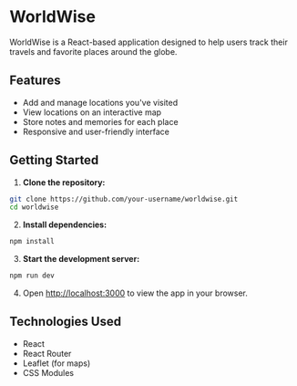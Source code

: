 # WorldWise

WorldWise is a React-based application designed to help users track their travels and favorite places around the globe.

## Features

- Add and manage locations you've visited
- View locations on an interactive map
- Store notes and memories for each place
- Responsive and user-friendly interface

## Getting Started

1. **Clone the repository:**

```bash
git clone https://github.com/your-username/worldwise.git
cd worldwise
```

2. **Install dependencies:**

```bash
npm install
```

3. **Start the development server:**

```bash
npm run dev
```

4. Open [http://localhost:3000](http://localhost:3000) to view the app in your browser.

## Technologies Used

- React
- React Router
- Leaflet (for maps)
- CSS Modules
